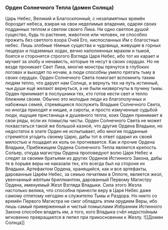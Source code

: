 ###  Орден Солнечного Тепла (домен Солнца)

Царь Небес, Великий и Благосклонный, с незапамятных времён бороздит небеса, взирая на свои неделимые владения, одаряя своих подданных теплом и светом своего Лика. Ни одно светлое душой существо, будь то растение, животное или человек, не способно прожить без светлого взора Очей Его, ниспосланных Им с благостных небес. Лишь злобные тёмные существа и чудовища, живущие в горных пещерах и подземных ходах, вечно наполненных мраком и тьмой, боятся и сторонятся строгого Взгляда Царя Небес, ибо тот их карает и мучает за злобу и ненависть, которые те несут в своих сердцах. Но не везде проникает Свет Лика, многие монстры прячутся в глубоких логовах и выходят по ночам, а люди способны умело прятать тьму в своих сердцах. Орден Солнечного Света помогает вспомнить таким людям тепло, что дарует нам Солнце, и вернуть тех на путь истинный, чьи души ещё желают вернуться, а не были низвергнуты в пучину тьмы.
Орден принимает в послушники тех, кто готов нести свет и тепло ближним своим. Обычно это молодые люди из благополучных и набожных семей, стремящиеся послужить Владыке Солнечного Света, но иногда приходят и нищие, и сироты, и просто измученные судьбой люди, ищущие пристанища и душевного тепла, коих Орден принимает в свои ряды, если их помыслы чисты.
Орден Солнечного Света не может похвастаться такой же большой казной, что другие Ордена Владыки, но недостаток в злате Орден не испытывает, ибо многие подданные стремятся угодить своему Царю, дабы тот в ответ одарил их своей милостью и пощадил их коль он прогневается.
Как и прочие Ордена Владыки, Прибежищем Ордена Солнечного Тепла является крепость Солъер, откуда магистры Ордена проповедуют волю Царя Небес и следят за своими братьями из других Орденов Истинного Закона, дабы те в порыве веры не наказали тех, кто всегда был на стороне их Владыки.
Артефактом Ордена, хранящийся, как и все артефакты, дарованные Царём Небес, за семью печатями в Оплоте, является жезл, увенчанный жёлтым бриллиантом, дарованный Первому Магистру Ордена, именуемый Жезл Взгляда Владыки. Сила этого Жезла настолько велика, что способна принести веру в Царя Небес даже самому отпетому негодяю и служителю Тьмы и Раздора. Но никто со времён Первого Магистра не смог обладать этим орудием Веры, ибо лишь самый приверженный и чистый помыслами Избранник Истинного Закона способен владеть им, а того, кого Владыка счёл недостойным мгновенно превращается в пепел при прикосновении к Жезлу.
![[Домен Солнца]]